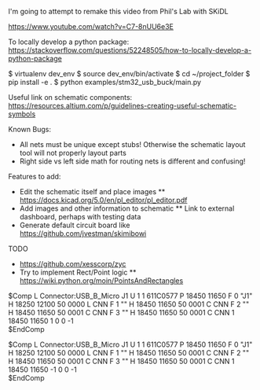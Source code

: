 I'm going to attempt to remake this video from Phil's Lab with SKiDL

https://www.youtube.com/watch?v=C7-8nUU6e3E

To locally develop a python package:
https://stackoverflow.com/questions/52248505/how-to-locally-develop-a-python-package

$ virtualenv dev_env
$ source dev_env/bin/activate
$ cd ~/project_folder
$ pip install -e .
$ python examples/stm32_usb_buck/main.py

Useful link on schematic components:
https://resources.altium.com/p/guidelines-creating-useful-schematic-symbols


Known Bugs:
* All nets must be unique except stubs!  Otherwise the schematic layout tool will not properly layout parts
* Right side vs left side math for routing nets is different and confusing!

Features to add:
* Edit the schematic itself and place images
** https://docs.kicad.org/5.0/en/pl_editor/pl_editor.pdf
* Add images and other information to schematic
** Link to external dashboard, perhaps with testing data
* Generate default circuit board like https://github.com/jvestman/skimibowi

TODO
* https://github.com/xesscorp/zyc
* Try to implement Rect/Point logic
** https://wiki.python.org/moin/PointsAndRectangles



$Comp
L Connector:USB_B_Micro J1
U 1 1 611C0577
P 18450 11650
F 0 "J1" H 18250 12100 50  0000 L CNN
F 1 "" H 18450 11650 50  0001 C CNN
F 2 "" H 18450 11650 50  0001 C CNN
F 3 "" H 18450 11650 50  0001 C CNN
	1    18450 11650
	1    0    0    -1  
$EndComp

$Comp
L Connector:USB_B_Micro J1
U 1 1 611C0577
P 18450 11650
F 0 "J1" H 18250 12100 50  0000 L CNN
F 1 "" H 18450 11650 50  0001 C CNN
F 2 "" H 18450 11650 50  0001 C CNN
F 3 "" H 18450 11650 50  0001 C CNN
	1    18450 11650
	-1   0    0    -1  
$EndComp
